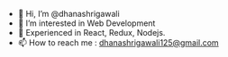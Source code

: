 - 👋 Hi, I’m @dhanashrigawali
- 👀 I’m interested in Web Development
- 🌱 Experienced in React, Redux, Nodejs.
- 📫 How to reach me : dhanashrigawali125@gmail.com

<!---
dhanashrigawali/dhanashrigawali is a ✨ special ✨ repository because its `README.md` (this file) appears on your GitHub profile.
You can click the Preview link to take a look at your changes.
--->
